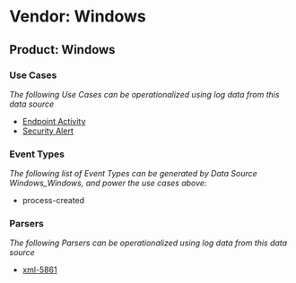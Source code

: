 Vendor: Windows
===============
Product: Windows
----------------

### Use Cases

_The following Use Cases can be operationalized using log data from this data source_

* [Endpoint Activity](usecase_endpoint_activity.md)
* [Security Alert](usecase_security_alert.md)


### Event Types

_The following list of Event Types can be generated by Data Source Windows_Windows, and power the use cases above:_

- process-created


### Parsers

_The following Parsers can be operationalized using log data from this data source_

* [xml-5861](parserContent_xml-5861.md)
